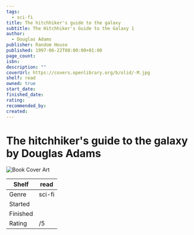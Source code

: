 ```yaml
---
tags:
  - sci-fi
title: The hitchhiker's guide to the galaxy
subtitle: The Hitchhiker's Guide to the Galaxy 1
author:
  - Douglas Adams
publisher: Random House
published: 1997-06-22T08:00:00+01:00
page_count: 
isbn: 
description: ""
coverUrl: https://covers.openlibrary.org/b/olid/-M.jpg
shelf: read
owned: true
start_date: 
finished_date: 
rating: 
recommended_by: 
created: 
---
```


# The hitchhiker's guide to the galaxy by Douglas Adams

![Book Cover Art](https://covers.openlibrary.org/b/olid/-M.jpg)

| Shelf | read |
| --- | --- |
| Genre | sci-fi |
| Started |  |
| Finished |  |
| Rating | /5 |

